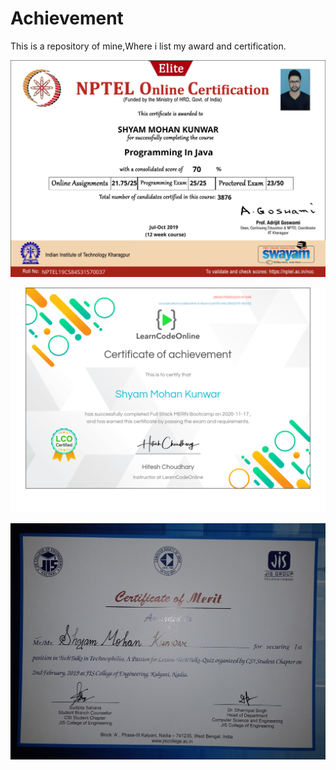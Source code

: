 # Achievement
This is a repository of mine,Where i list my award and certification.

![NPTEL](SHYAM%20Programming%20In%20Java.jpg "NPTEL: Programming in JAVA")

![MERN](MERN_SHYAM_MOHAN_KUNWAR.png)

![COLLEGE](CSI%202K19%20WINNER.jpg "CSI TECH TALK WINNER ")
